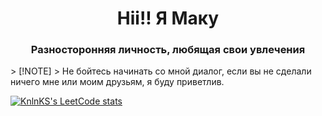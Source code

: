 <h1 align="center">Hii!! Я Маку</a> 
<h3 align="center">Разносторонняя личность, любящая свои увлечения</h3>
> [!NOTE]
> Не бойтесь начинать со мной диалог, если вы не сделали ничего мне или моим друзьям, я буду приветлив. 
  
[![KnlnKS's LeetCode stats](https://leetcode-stats-six.vercel.app/api?username=KnlnKS&theme=dark)](https://github.com/KnlnKS/leetcode-stats)

